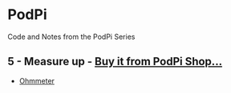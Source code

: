 # PodPi
Code and Notes from the PodPi Series

## 5 - Measure up - [Buy it from PodPi Shop...](https://podpi.myshopify.com/products/module-5-measure-up)
 - [Ohmmeter](ohmmeter.js)
